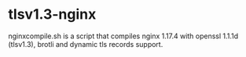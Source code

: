 # tlsv1.3-nginx

nginxcompile.sh is a script that compiles nginx 1.17.4 with openssl 1.1.1d (tlsv1.3), brotli and dynamic tls records support.
